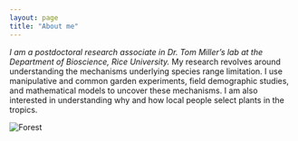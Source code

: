 ```yaml
---
layout: page
title: "About me"
---
```

*I am a postdoctoral research associate in Dr. Tom Miller’s lab at the Department of Bioscience, Rice University.* 
My research revolves around understanding the mechanisms underlying species range limitation. I use manipulative and common garden experiments, field demographic studies, and mathematical models to uncover these mechanisms. 
I am also interested in understanding why and how local people select plants in the tropics. 

![Forest](/assets/Gallery.jpg)
